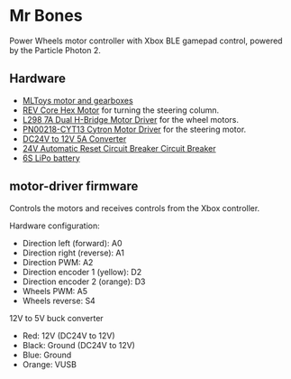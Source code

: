 # Mr Bones

Power Wheels motor controller with Xbox BLE gamepad control, powered by the Particle Photon 2.

## Hardware

- [MLToys motor and gearboxes](https://www.mltoys.com/collections/power-wheels-jeep-wranglers/products/stage-ii-motors-gearboxes-for-jeep-wrangler)
- [REV Core Hex Motor](https://www.revrobotics.com/rev-41-1300/) for turning the steering column.
- [L298 7A Dual H-Bridge Motor Driver](https://www.amazon.com/dp/B0C73DC9CZ) for the wheel motors.
- [PN00218-CYT13 Cytron Motor Driver](https://www.amazon.com/dp/B07V8G7J3W) for the steering motor.
- [DC24V to 12V 5A Converter](https://www.amazon.com/dp/B09XWG81FZ)
- [24V Automatic Reset Circuit Breaker Circuit Breaker](https://www.amazon.com/dp/B08FB7YJZW)
- [6S LiPo battery](https://www.amazon.com/gp/product/B0B1D9GQ5M)

## motor-driver firmware

Controls the motors and receives controls from the Xbox controller.

Hardware configuration:

- Direction left (forward): A0
- Direction right (reverse): A1
- Direction PWM: A2
- Direction encoder 1 (yellow): D2
- Direction encoder 2 (orange): D3
- Wheels PWM: A5
- Wheels reverse: S4

12V to 5V buck converter
- Red: 12V (DC24V to 12V)
- Black: Ground (DC24V to 12V)
- Blue: Ground
- Orange: VUSB
